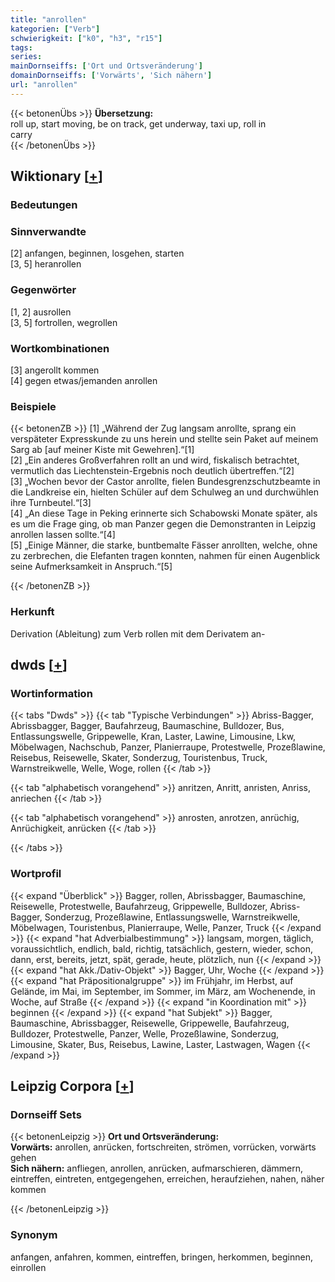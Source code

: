 ```yaml
---
title: "anrollen"
kategorien: ["Verb"]
schwierigkeit: ["k0", "h3", "r15"]
tags:
series:
mainDornseiffs: ['Ort und Ortsveränderung']
domainDornseiffs: ['Vorwärts', 'Sich nähern']
url: "anrollen"
---
```


{{< betonenÜbs >}}
**Übersetzung:**  
roll up, start moving, be on track, get underway, taxi up, roll  in  
carry  
{{< /betonenÜbs >}}

## Wiktionary [[+](https://de.wiktionary.org/wiki/anrollen)]

### Bedeutungen

### Sinnverwandte
[2] anfangen, beginnen, losgehen, starten  
[3, 5] heranrollen  

### Gegenwörter
[1, 2] ausrollen  
[3, 5] fortrollen, wegrollen  

### Wortkombinationen
[3] angerollt kommen  
[4] gegen etwas/jemanden anrollen  

### Beispiele
{{< betonenZB >}}
[1] „Während der Zug langsam anrollte, sprang ein verspäteter Expresskunde zu uns herein und stellte sein Paket auf meinem Sarg ab [auf meiner Kiste mit Gewehren].“[1]  
[2] „Ein anderes Großverfahren rollt an und wird, fiskalisch betrachtet, vermutlich das Liechtenstein-Ergebnis noch deutlich übertreffen.“[2]  
[3] „Wochen bevor der Castor anrollte, fielen Bundesgrenzschutzbeamte in die Landkreise ein, hielten Schüler auf dem Schulweg an und durchwühlen ihre Turnbeutel.“[3]  
[4] „An diese Tage in Peking erinnerte sich Schabowski Monate später, als es um die Frage ging, ob man Panzer gegen die Demonstranten in Leipzig anrollen lassen sollte.“[4]  
[5] „Einige Männer, die starke, buntbemalte Fässer anrollten, welche, ohne zu zerbrechen, die Elefanten tragen konnten, nahmen für einen Augenblick seine Aufmerksamkeit in Anspruch.“[5]  

{{< /betonenZB >}}
### Herkunft
Derivation (Ableitung) zum Verb rollen mit dem Derivatem an-  



## dwds [[+](https://www.dwds.de/wb/anrollen)]

### Wortinformation
{{< tabs "Dwds" >}}
{{< tab "Typische Verbindungen" >}}
Abriss-Bagger, Abrissbagger, Bagger, Baufahrzeug, Baumaschine, Bulldozer, Bus, Entlassungswelle, Grippewelle, Kran, Laster, Lawine, Limousine, Lkw, Möbelwagen, Nachschub, Panzer, Planierraupe, Protestwelle, Prozeßlawine, Reisebus, Reisewelle, Skater, Sonderzug, Touristenbus, Truck, Warnstreikwelle, Welle, Woge, rollen
{{< /tab >}}

{{< tab "alphabetisch vorangehend" >}}
anritzen, Anritt, anristen, Anriss, anriechen
{{< /tab >}}

{{< tab "alphabetisch vorangehend" >}}
anrosten, anrotzen, anrüchig, Anrüchigkeit, anrücken
{{< /tab >}}

{{< /tabs >}}

### Wortprofil
{{< expand "Überblick" >}} Bagger, rollen, Abrissbagger, Baumaschine, Reisewelle, Protestwelle, Baufahrzeug, Grippewelle, Bulldozer, Abriss-Bagger, Sonderzug, Prozeßlawine, Entlassungswelle, Warnstreikwelle, Möbelwagen, Touristenbus, Planierraupe, Welle, Panzer, Truck {{< /expand >}}
{{< expand "hat Adverbialbestimmung" >}} langsam, morgen, täglich, voraussichtlich, endlich, bald, richtig, tatsächlich, gestern, wieder, schon, dann, erst, bereits, jetzt, spät, gerade, heute, plötzlich, nun {{< /expand >}}
{{< expand "hat Akk./Dativ-Objekt" >}} Bagger, Uhr, Woche {{< /expand >}}
{{< expand "hat Präpositionalgruppe" >}} im Frühjahr, im Herbst, auf Gelände, im Mai, im September, im Sommer, im März, am Wochenende, in Woche, auf Straße {{< /expand >}}
{{< expand "in Koordination mit" >}} beginnen {{< /expand >}}
{{< expand "hat Subjekt" >}} Bagger, Baumaschine, Abrissbagger, Reisewelle, Grippewelle, Baufahrzeug, Bulldozer, Protestwelle, Panzer, Welle, Prozeßlawine, Sonderzug, Limousine, Skater, Bus, Reisebus, Lawine, Laster, Lastwagen, Wagen {{< /expand >}}

## Leipzig Corpora [[+](https://corpora.uni-leipzig.de/en/res?word=anrollen&corpusId=deu_newscrawl-public_2018)]

### Dornseiff Sets
{{< betonenLeipzig >}}
**Ort und Ortsveränderung:**  
**Vorwärts:** anrollen, anrücken, fortschreiten, strömen, vorrücken, vorwärts gehen  
**Sich nähern:** anfliegen, anrollen, anrücken, aufmarschieren, dämmern, eintreffen, eintreten, entgegengehen, erreichen, heraufziehen, nahen, näher kommen  

{{< /betonenLeipzig >}}

### Synonym
anfangen, anfahren, kommen, eintreffen, bringen, herkommen, beginnen, einrollen

